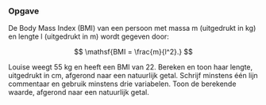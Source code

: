 ### Opgave

De Body Mass Index (BMI) van een persoon met massa m (uitgedrukt in kg) en lengte l (uitgedrukt in m) wordt gegeven door:

$$
\mathsf{BMI = \frac{m}{l^2}.}
$$

Louise weegt 55 kg en heeft een BMI van 22. Bereken en toon haar lengte, uitgedrukt in cm, afgerond naar een natuurlijk getal. Schrijf minstens één lijn commentaar en gebruik minstens drie variabelen. Toon de berekende waarde, afgerond naar een natuurlijk getal.
